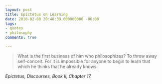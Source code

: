 ```yaml
---
layout: post
title: Epictetus on Learning
date: 2010-02-08 20:48:39.000000000 -06:00
tags:
- quotes
- philosophy
comments: true

---
```


<blockquote class="big">What is the first business of him who philosophizes? To throw away self-conceit. For it is impossible for anyone to begin to learn that which he thinks that he already knows.</blockquote>

<cite class="big">Epictetus, <em>Discourses</em>, Book II, Chapter 17.</cite>




